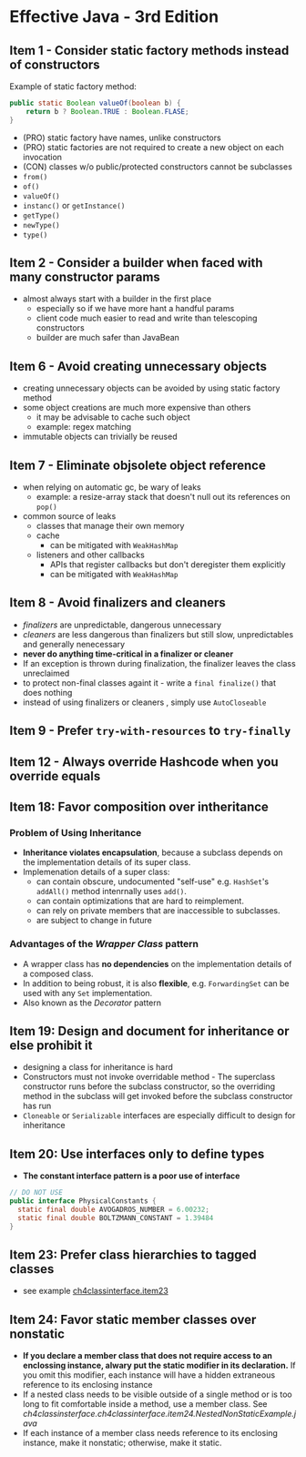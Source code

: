 # Effective Java - 3rd Edition #

## Item 1 - Consider static factory methods instead of constructors ##
Example of static factory method:
```java
public static Boolean valueOf(boolean b) {
    return b ? Boolean.TRUE : Boolean.FLASE;
}
```
* (PRO) static factory have names, unlike constructors
* (PRO) static factories are not required to create a new object on each invocation
* (CON) classes w/o public/protected constructors cannot be subclasses
* ```from()```
* ```of()```
* ```valueOf()```
* ```instanc()``` or ```getInstance()```
* ```getType()```
* ```newType()```
* ```type()```

## Item 2 - Consider a builder when faced with many constructor params ##
* almost always start with a builder in the first place
  * especially so if we have more hant a handful params
  * client code much easier to read and write than telescoping constructors
  * builder are much safer than JavaBean
  
## Item 6 - Avoid creating unnecessary objects ##
* creating unnecessary objects can be avoided by using static factory method 
* some object creations are much more expensive than others
    * it may be advisable to cache such object
    * example: regex matching
* immutable objects can trivially be reused

## Item 7 - Eliminate objsolete object reference ##
* when relying on automatic gc, be wary of leaks
  * example: a resize-array stack that doesn't null out its references on ```pop()```
* common source of leaks
  * classes that manage their own memory
  * cache
    * can be mitigated with ```WeakHashMap```
  * listeners and other callbacks
    * APIs that register callbacks but don't deregister them explicitly
    * can be mitigated with ```WeakHashMap```
    
## Item 8 - Avoid finalizers and cleaners ##
* *finalizers* are unpredictable, dangerous unnecessary
* *cleaners* are less dangerous than finalizers but still slow, unpredictables and generally nenecessary
* **never do anything time-critical in a finalizer or cleaner**
* If an exception is thrown during finalization, the finalizer leaves the class unreclaimed
* to protect non-final classes againt it - write a ```final finalize()``` that does nothing
* instead of using finalizers or cleaners , simply use ```AutoCloseable```

## Item 9 - Prefer ```try-with-resources``` to ```try-finally```
## Item 12 - Always override Hashcode when you override equals ##

## Item 18: Favor composition over intheritance ##
### Problem of Using Inheritance ###
* **Inheritance violates encapsulation**, because a subclass depends on the implementation details of its super class.
* Implemenation details of a super class:
    * can contain obscure, undocumented "self-use" e.g. ```HashSet```'s ```addAll()``` method intenrnally uses ```add()```.
    * can contain optimizations that are hard to reimplement.
    * can rely on private members that are inaccessible to subclasses.
    * are subject to change in future


### Advantages of the *Wrapper Class* pattern
* A wrapper class has **no dependencies** on the implementation details of a composed class.
* In addition to being robust, it is also **flexible**, e.g. ```ForwardingSet``` can be used with any ```Set``` implementation.
* Also known as the *Decorator* pattern

## Item 19: Design and document for inheritance or else prohibit it ##
* designing a class for inheritance is hard
* Constructors must not invoke overridable method - The superclass constructor runs before  the subclass constructor, so the overriding method in the subclass will get invoked before the subclass constructor has run
* ```Cloneable``` or ```Serializable``` interfaces are especially difficult to design for inheritance

## Item 20: Use interfaces only to define types
* **The constant interface pattern is a poor use of interface** 
```java
// DO NOT USE
public interface PhysicalConstants {
  static final double AVOGADROS_NUMBER = 6.00232;
  static final double BOLTZMANN_CONSTANT = 1.39484
}
```

## Item 23: Prefer class hierarchies to tagged classes ##
* see example [ch4classinterface.item23](https://github.com/UnknownSilentWarrior/Effective-Java/tree/main/src/main/java/ch4classinterface/item23)

## Item 24: Favor static member classes over nonstatic ##
* **If you declare a member class that does not require access to an enclossing instance, alwary put the static modifier in its declaration.** If you omit this modifier, each instance will have a hidden extraneous reference to its enclosing instance
* If a nested class needs to be visible outside of a single method or is too long to fit comfortable inside a method, use a member class. See *ch4classinsterface.ch4classinterface.item24.NestedNonStaticExample.java*
* If each instance of a member class needs reference to its enclosing instance, make it nonstatic; otherwise, make it static.
